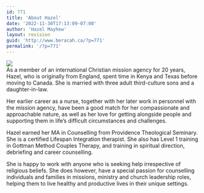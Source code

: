 ```yaml
---
id: 771
title: 'About Hazel'
date: '2022-11-30T17:13:09-07:00'
author: 'Hazel Mayhew'
layout: revision
guid: 'http://www.beracah.ca/?p=771'
permalink: '/?p=771'
---
```


![](https://www.beracah.ca/wp-content/uploads/2019/05/IMG_20190508_131114-262x300.jpg)  
As a member of an international Christian mission agency for 20 years, Hazel, who is originally from England, spent time in Kenya and Texas before moving to Canada. She is married with three adult third-culture sons and a daughter-in-law.

Her earlier career as a nurse, together with her later work in personnel with the mission agency, have been a good match for her compassionate and approachable nature, as well as her love for getting alongside people and supporting them in life’s difficult circumstances and challenges.

Hazel earned her MA in Counselling from Providence Theological Seminary. She is a certified Lifespan Integration therapist. She also has Level 1 training in Gottman Method Couples Therapy, and training in spiritual direction, debriefing and career counselling.

She is happy to work with anyone who is seeking help irrespective of religious beliefs. She does however, have a special passion for counselling individuals and families in missions, ministry and church leadership roles, helping them to live healthy and productive lives in their unique settings.